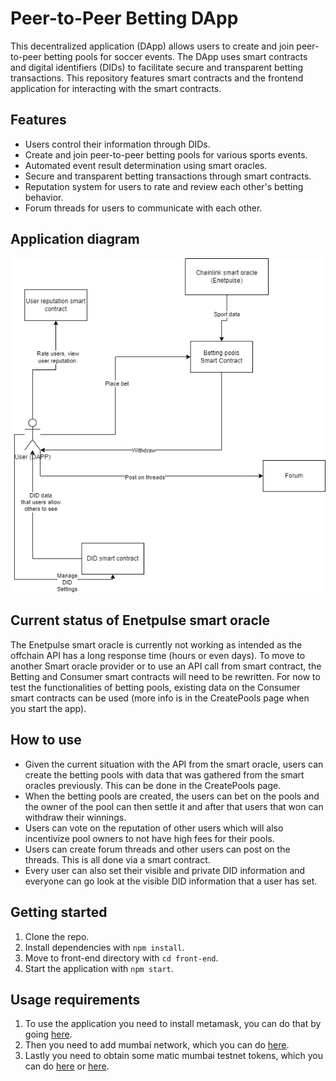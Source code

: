 
# Peer-to-Peer Betting DApp
This decentralized application (DApp) allows users to create and join peer-to-peer betting pools for soccer events. The DApp uses smart contracts and digital identifiers (DIDs) to facilitate secure and transparent betting transactions. This repository features smart contracts and the frontend application for interacting with the smart contracts.

## Features
- Users control their information through DIDs.
- Create and join peer-to-peer betting pools for various sports events.
- Automated event result determination using smart oracles.
- Secure and transparent betting transactions through smart contracts.
- Reputation system for users to rate and review each other's betting behavior.
- Forum threads for users to communicate with each other.

## Application diagram
![diagram](./documentation/diar-fog.png)

## Current status of Enetpulse smart oracle
The Enetpulse smart oracle is currently not working as intended as the offchain API has a long response time (hours or even days). To move to another Smart oracle provider or to use an API call from smart contract, the Betting and Consumer smart contracts will need to be rewritten. For now to test the functionalities of betting pools, existing data on the Consumer smart contracts can be used (more info is in the CreatePools page when you start the app).

## How to use
- Given the current situation with the API from the smart oracle, users can create the betting pools with data that was gathered from the smart oracles previously. This can be done in the CreatePools page.
- When the betting pools are created, the users can bet on the pools and the owner of the pool can then settle it and after that users that won can withdraw their winnings.
- Users can vote on the reputation of other users which will also incentivize pool owners to not have high fees for their pools.
- Users can create forum threads and other users can post on the threads. This is all done via a smart contract.
- Every user can also set their visible and private DID information and everyone can go look at the visible DID information that a user has set.

## Getting started
1. Clone the repo.
2. Install dependencies with `npm install`.
3. Move to front-end directory with `cd front-end`.
4. Start the application with `npm start`.

## Usage requirements
1. To use the application you need to install metamask, you can do that by going [here](https://metamask.io/download/).
2. Then you need to add mumbai network, which you can do [here](https://wiki.polygon.technology/docs/develop/metamask/config-polygon-on-metamask/).
3. Lastly you need to obtain some matic mumbai testnet tokens, which you can do [here](https://faucet.polygon.technology/) or [here](https://mumbaifaucet.com/).

